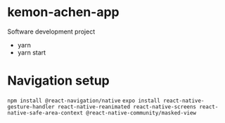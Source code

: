 # kemon-achen-app

Software development project

- yarn
- yarn start

# Navigation setup

`npm install @react-navigation/native`
`expo install react-native-gesture-handler react-native-reanimated react-native-screens react-native-safe-area-context @react-native-community/masked-view`
